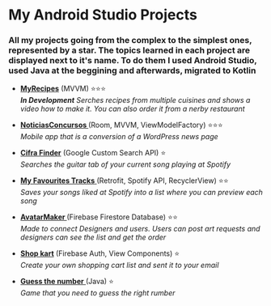 # My Android Studio Projects

### All my projects going from the complex to the simplest ones, represented by a star. The topics learned in each project are displayed next to it's name. To do them I used Android Studio, used Java at the beggining and afterwards, migrated to Kotlin 

- [**MyRecipes**](https://github.com/Dannestulla/AndroidStudioProjects/tree/main/MinhasReceitas) (MVVM) ⭐⭐⭐</br>
_**In Development** Serches recipes from multiple cuisines and shows a video how to make it. You can also order it from a nerby restaurant_

- **[NoticiasConcursos ](https://github.com/Dannestulla/AndroidStudioProjects/tree/main/NoticiasConcursos/app/src/main/java/com/example/noticiasconcursos)**(Room, MVVM, ViewModelFactory)  ⭐⭐⭐</br>
_Mobile app that is a conversion of a WordPress news page_

- **[Cifra Finder](https://github.com/Dannestulla/AndroidStudioProjects/tree/main/CifraFinder/app/src/main/java/com/example/cifrafinder)** (Google Custom Search API) ⭐</br>
_Searches the guitar tab of your current song playing at Spotify_

- [**My Favourites Tracks**  ](https://github.com/Dannestulla/AndroidStudioProjects/tree/main/MyFavouritesTracks)(Retrofit, Spotify API, RecyclerView) ⭐⭐</br>
_Saves your songs liked at Spotify into a list where you can preview each song_

- **[AvatarMaker ](https://github.com/Dannestulla/AndroidStudioProjects/tree/main/AvatarMaker/app/src/main/java/com/example/avatarmaker)** (Firebase Firestore Database) ⭐⭐</br>
_Made to connect Designers and users. Users can post art requests and designers can see the list and get the order_

- [**Shop kart**](https://github.com/Dannestulla/AndroidStudioProjects/tree/main/ListaDeCompras/app/src/main/java/com/example/listadecompras) (Firebase Auth, View Components) ⭐ </br>
_Create your own shopping cart list and sent it to your email_

- [**Guess the number** ](https://github.com/Dannestulla/AndroidStudioProjects/blob/main/AdivinheNumero/app/src/main/java/com/example/adivinhenumero/MainActivity.java)(Java) ⭐ </br>
_Game that you need to guess the right rumber_
